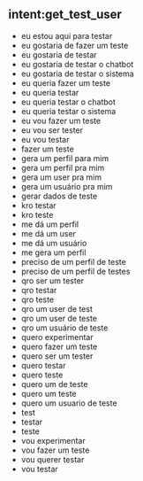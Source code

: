 ## intent:get_test_user
- eu estou aqui para testar
- eu gostaria de fazer um teste
- eu gostaria de testar
- eu gostaria de testar o chatbot
- eu gostaria de testar o sistema
- eu queria fazer um teste
- eu queria testar
- eu queria testar o chatbot
- eu queria testar o sistema
- eu vou fazer um teste
- eu vou ser tester
- eu vou testar
- fazer um teste
- gera um perfil para mim
- gera um perfil pra mim
- gera um user pra mim
- gera um usuário pra mim
- gerar dados de teste
- kro testar
- kro teste
- me dá um perfil
- me dá um user
- me dá um usuário
- me gera um perfil
- preciso de um perfil de teste
- preciso de um perfil de testes
- qro ser um tester
- qro testar
- qro teste
- qro um user de test
- qro um user de teste
- qro um usuário de teste
- quero experimentar
- quero fazer um teste
- quero ser um tester
- quero testar
- quero teste
- quero um de teste
- quero um teste
- quero um usuario de teste
- test
- testar
- teste
- vou experimentar
- vou fazer um teste
- vou querer testar
- vou testar